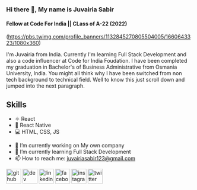 ### Hi there 👋, My name is Juvairia Sabir
#### Fellow at Code For India || CLass of A-22 (2022) 
(https://pbs.twimg.com/profile_banners/1132845270805504005/1660643323/1080x360)

I'm Juvairia from India. Currently I'm learning Full Stack Development and also a code influencer at Code for India Foudation. I have been completed my graduation in Bachelor's of Business Administrative from Osmania University, India. You might all think why I have been switched from non tech background to technical field. Well to know this just scroll down and jumped into the next paragraph.

## Skills
* ⚛ React
* 📱 React Native
* 💻 HTML, CSS, JS

- 🔭 I’m currently working on My own company 
- 🌱 I’m currently learning Full Stack Development 
- 📫 How to reach me: juvairiasabir123@gmail.com 


[<img src='https://cdn.jsdelivr.net/npm/simple-icons@3.0.1/icons/github.svg' alt='github' height='40'>](https://github.com/https://github.com/juvairiasabir)  [<img src='https://cdn.jsdelivr.net/npm/simple-icons@3.0.1/icons/dev-dot-to.svg' alt='dev' height='40'>](https://dev.to/https://dev.to/juvairiasabir)  [<img src='https://cdn.jsdelivr.net/npm/simple-icons@3.0.1/icons/linkedin.svg' alt='linkedin' height='40'>](https://www.linkedin.com/in/https://www.linkedin.com/in/juvairia-sabir-450229176//)  [<img src='https://cdn.jsdelivr.net/npm/simple-icons@3.0.1/icons/facebook.svg' alt='facebook' height='40'>](https://www.facebook.com/https://www.facebook.com/juveria.sabir.39)  [<img src='https://cdn.jsdelivr.net/npm/simple-icons@3.0.1/icons/instagram.svg' alt='instagram' height='40'>](https://www.instagram.com/https://www.instagram.com/itsjuveriaa//)  [<img src='https://cdn.jsdelivr.net/npm/simple-icons@3.0.1/icons/twitter.svg' alt='twitter' height='40'>](https://twitter.com/https://twitter.com/SabirJuveria)  





